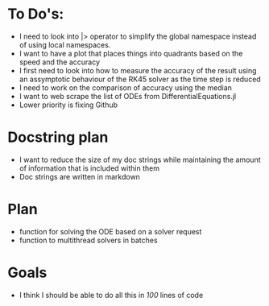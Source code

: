 # To Do's:
 - I need to look into |> operator to simplify the global namespace 
instead of using local namespaces.
 - I want to have a plot that places things into quadrants based on 
 the speed and the accuracy 
 - I first need to look into how to measure the accuracy of the result
 using an assymptotic behaviour of the RK45 solver as the time step is
 reduced 
 - I need to work on the comparison of accuracy using the median 
 - I want to web scrape the list of ODEs from DifferentialEquations.jl
 - Lower priority is fixing Github 

# Docstring plan
 - I want to reduce the size of my doc strings while maintaining the 
 amount of information that is included within them
 - Doc strings are written in markdown

# Plan
 - function for solving the ODE based on a solver request 
 - function to multithread solvers in batches 

# Goals
 - I think I should be able to do all this in _100_ lines of code




